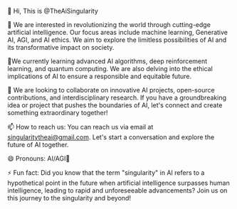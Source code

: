 👋 Hi, This is @TheAiSingularity


👀 We are interested in revolutionizing the world through cutting-edge artificial intelligence. Our focus areas include machine learning, Generative AI, AGI, and AI ethics. We aim to explore the limitless possibilities of AI and its transformative impact on society.


🌱We currently learning advanced AI algorithms, deep reinforcement learning, and quantum computing. We are also delving into the ethical implications of AI to ensure a responsible and equitable future.


💞️ We are looking to collaborate on innovative AI projects, open-source contributions, and interdisciplinary research. If you have a groundbreaking idea or project that pushes the boundaries of AI, let's connect and create something extraordinary together!


📫 How to reach us: You can reach us via email at singularitytheai@gmail.com. Let's start a conversation and explore the future of AI together.


😄 Pronouns: AI/AGI🌟


⚡ Fun fact: Did you know that the term "singularity" in AI refers to a hypothetical point in the future when artificial intelligence surpasses human intelligence, leading to rapid and unforeseeable advancements? Join us on this journey to the singularity and beyond!
